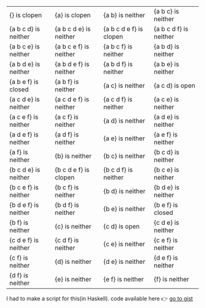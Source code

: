 |  |  |  |  |
| --- | --- | --- | --- |
| {} is clopen | {a} is clopen | {a b} is neither | {a b c} is neither |
| {a b c d} is neither | {a b c d e} is neither | {a b c d e f} is clopen | {a b c d f} is neither |
| {a b c e} is neither | {a b c e f} is neither | {a b c f} is neither | {a b d} is neither |
| {a b d e} is neither | {a b d e f} is neither | {a b d f} is neither | {a b e} is neither |
| {a b e f} is closed | {a b f} is neither | {a c} is neither | {a c d} is open |
| {a c d e} is neither | {a c d e f} is neither | {a c d f} is neither | {a c e} is neither |
| {a c e f} is neither | {a c f} is neither | {a d} is neither | {a d e} is neither |
| {a d e f} is neither | {a d f} is neither | {a e} is neither | {a e f} is neither |
| {a f} is neither | {b} is neither | {b c} is neither | {b c d} is neither |
| {b c d e} is neither | {b c d e f} is clopen | {b c d f} is neither | {b c e} is neither |
| {b c e f} is neither | {b c f} is neither | {b d} is neither | {b d e} is neither |
| {b d e f} is neither | {b d f} is neither | {b e} is neither | {b e f} is closed |
| {b f} is neither | {c} is neither | {c d} is open | {c d e} is neither |
| {c d e f} is neither | {c d f} is neither | {c e} is neither | {c e f} is neither |
| {c f} is neither | {d} is neither | {d e} is neither | {d e f} is neither |
| {d f} is neither | {e} is neither | {e f} is neither | {f} is neither |

I had to make a script for this(in Haskell). code available here 👉 [go to gist](https://gist.github.com/ingun37/db4a0c8dc98aa32b6c5a364a446f91d6)